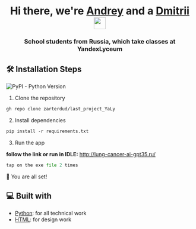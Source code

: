 <h1 align="center">Hi there, we're <a href="https://vk.com/zarter_dud" target="_blank">Andrey</a> and a <a href="https://vk.com/lmndk" target="_blank">Dmitrii</a>
<img src="https://github.com/blackcater/blackcater/raw/main/images/Hi.gif" height="32"/></h1>
<h3 align="center">School students from Russia, which take classes at YandexLyceum</h3>

## 🛠️ Installation Steps

![PyPI - Python Version](https://img.shields.io/pypi/pyversions/django)




1. Clone the repository

```bash
gh repo clone zarterdud/last_project_YaLy
```

2. Install dependencies

```python
pip install -r requirements.txt
```

3. Run the app

<strong>follow the link or run in IDLE:</strong>
http://lung-cancer-ai-gpt35.ru/

```python
tap on the exe file 2 times
```

🌟 You are all set!

## 💻 Built with

- [Python](https://www.python.org/): for all technical work
- [HTML](https://www.w3.org/html/): for design work
